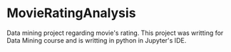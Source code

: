 # MovieRatingAnalysis
Data mining project regarding movie's rating.
This project was writting for Data Mining course and is writting in python in Jupyter's IDE.
